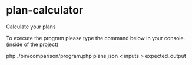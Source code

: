 # plan-calculator
Calculate your plans

To execute the program please type the command below in your console. (inside of the project)

php ./bin/comparison/program.php plans.json < inputs > expected_output
